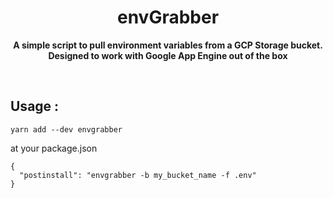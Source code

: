 <h1 align="center"> envGrabber </h1>
<p align="center">
  <b >A simple script to pull environment variables from a GCP Storage bucket. Designed to work with Google App Engine out of the box</b>
</p>
<br>

## Usage :
```
yarn add --dev envgrabber
```

at your package.json
```
{
  "postinstall": "envgrabber -b my_bucket_name -f .env"
}
```